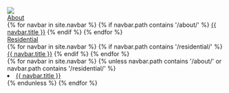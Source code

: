 <div class="header">
	<div class="navbar" id="topnav">
		<div class="topnav-wrapper">
			<a href="{{ site.base_url }}/"><img src={{ "assets/images/subang-jaya-lestari-baru.png" | relative_url }} class="img-header"></a>
			<a href="javascript:void(0);" class="icon" onclick="rNavbar(); aMenu(this)">
				<div class="bar1"></div>
				<div class="bar2"></div>
				<div class="bar3"></div>
			</a>
		</div>
		<div class="dropdown" onclick="myDropDown(this)">
			<a href="javascript:void(0);" class="li">
				<div>About</div>
				<div class="triangle-down" id="triangle"></div>
			</a>
			<div class="dropdown-content">
				{% for navbar in site.navbar %}
					{% if navbar.path contains '/about/' %}
						<a href="{{ navbar.url }}">{{ navbar.title }}</a>
					{% endif %}
				{% endfor %}
			</div>
		</div>
		<div class="dropdown" onclick="myDropDown(this)">
			<a href="javascript:void(0);" class="li">
				<div>Residential</div>
				<div class="triangle-down" id="triangle"></div>
			</a>
			<div class="dropdown-content">
				{% for navbar in site.navbar %}
					{% if navbar.path contains '/residential/' %}
						<a href="{{ navbar.url }}">{{ navbar.title }}</a>
					{% endif %}
				{% endfor %}
			</div>
		</div>
		{% for navbar in site.navbar %}
			{% unless navbar.path contains '/about/' or navbar.path contains '/residential/' %}
				<li>
					<a href="{{ navbar.url }}">{{ navbar.title }}</a>
				</li>
			{% endunless %}
		{% endfor %}
	</div>
</div>